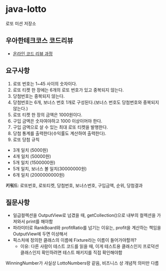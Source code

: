 # java-lotto

로또 미션 저장소

## 우아한테크코스 코드리뷰

- [온라인 코드 리뷰 과정](https://github.com/woowacourse/woowacourse-docs/blob/master/maincourse/README.md)

## 요구사항

1. 로또 번호는 1~45 사이의 숫자이다.
2. 로또 티켓 한 장에는 6개의 로또 번호가 있고 중복되지 않는다.
3. 당첨번호는 중복되지 않는다.
4. 당첨번호는 6개, 보너스 번호 1개로 구성된다.(보너스 번호도 당첨번호와 중복되지 않는다.)
5. 로또 티켓 한 장의 금액은 1000원이다.
6. 구입 금액은 숫자여야하고 1000 이상이어야 한다.
7. 구입 금액으로 살 수 있는 최대 로또 티켓을 발행한다.
8. 당첨 통계를 출력한다(수익률도 계산하여 출력한다).
9. 로또 당첨 규칙
 * 3개 일치 (5000원)
 * 4개 일치 (50000원)
 * 5개 일치 (1500000원)
 * 5개 일치, 보너스 볼 일치(30000000원)
 * 6개 일치 (2000000000원)


**키워드**: 로또번호, 로또티켓, 당첨번호, 보너스번호, 구입금액, 순위, 당첨결과


## 질문사항

* 일급컬렉션을 OutputView로 넘겼을 때, getCollection()으로 내부의 컬렉션을 가져와서 print를 해야함
* 파라미터로 RankBoard와 profitRatio를 넘기는 이유는, profit을 계산하는 책임을 OutputView에 두면 이상해서
* 픽스처에 정의한 클래스의 이름에 Fixture라는 이름이 들어가야할까?
  * 이유: 다른 사람이 테스트 코드를 읽을 때, 이게 테스트용 클래스인지 프로덕션 클래스인지 확인하려면 테스트 패키지를 직접 확인해야함

WinningNumber가 사실상 LottoNumbers랑 같음, 비즈니스 상 개념적 의미만 다름